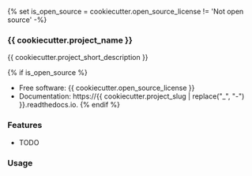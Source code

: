{% set is_open_source = cookiecutter.open_source_license != 'Not open source' -%}
 
### {{ cookiecutter.project_name }}
 
 
{{ cookiecutter.project_short_description }}

{% if is_open_source %}
* Free software: {{ cookiecutter.open_source_license }}
* Documentation: https://{{ cookiecutter.project_slug | replace("_", "-") }}.readthedocs.io.
{% endif %}

### Features

* TODO

### Usage
```
```
